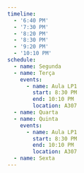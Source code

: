 ```yaml
---
timeline:
  - '6:40 PM'
  - '7:30 PM'
  - '8:20 PM'
  - '8:30 PM'
  - '9:20 PM'
  - '10:10 PM'
schedule:
  - name: Segunda
  - name: Terça
    events:
      - name: Aula LP1
        start: 8:30 PM
        end: 10:10 PM
        location: A307
  - name: Quarta
  - name: Quinta
    events:
      - name: Aula LP1
        start: 8:30 PM
        end: 10:10 PM
        location: A307
  - name: Sexta
---
```


